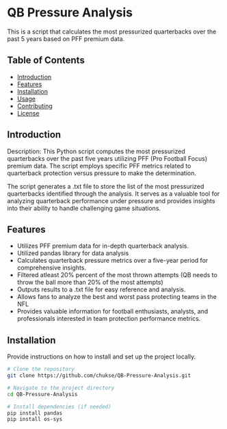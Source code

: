 # QB Pressure Analysis

This is a script that calculates the most pressurized quarterbacks over the past 5 years based on PFF premium data.

## Table of Contents

- [Introduction](#introduction)
- [Features](#features)
- [Installation](#installation)
- [Usage](#usage)
- [Contributing](#contributing)
- [License](#license)

## Introduction

Description: This Python script computes the most pressurized quarterbacks over the past five years utilizing PFF (Pro Football Focus) premium data. The script employs specific PFF metrics related to quarterback protection versus pressure to make the determination.

The script generates a .txt file to store the list of the most pressurized quarterbacks identified through the analysis. It serves as a valuable tool for analyzing quarterback performance under pressure and provides insights into their ability to handle challenging game situations.
## Features

- Utilizes PFF premium data for in-depth quarterback analysis.
- Utilized pandas library for data analysis
- Calculates quarterback pressure metrics over a five-year period for comprehensive insights.
- Filtered atleast 20% percent of the most thrown attempts (QB needs to throw the ball more than 20% of the most attempts)
- Outputs results to a .txt file for easy reference and analysis.
- Allows fans to analyze the best and worst pass protecting teams in the NFL
- Provides valuable information for football enthusiasts, analysts, and professionals interested in team protection performance metrics.

## Installation

Provide instructions on how to install and set up the project locally.

```bash
# Clone the repository
git clone https://github.com/chukse/QB-Pressure-Analysis.git

# Navigate to the project directory
cd QB-Pressure-Analysis

# Install dependencies (if needed)
pip install pandas
pip install os-sys
